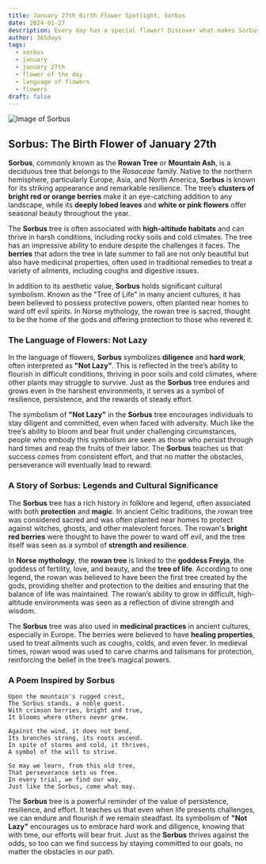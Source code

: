 ```yaml
---
title: January 27th Birth Flower Spotlight, Sorbus
date: 2024-01-27
description: Every day has a special flower! Discover what makes Sorbus unique as today’s birth flower and its symbolic meaning.
author: 365days
tags:
  - sorbus
  - january
  - january 27th
  - flower of the day
  - language of flowers
  - flowers
draft: false
---
```


![Image of Sorbus](https://cdn.pixabay.com/photo/2013/12/09/12/21/mountain-ash-225903_1280.jpg#center)


## Sorbus: The Birth Flower of January 27th

**Sorbus**, commonly known as the **Rowan Tree** or **Mountain Ash**, is a deciduous tree that belongs to the _Rosaceae_ family. Native to the northern hemisphere, particularly Europe, Asia, and North America, **Sorbus** is known for its striking appearance and remarkable resilience. The tree’s **clusters of bright red or orange berries** make it an eye-catching addition to any landscape, while its **deeply lobed leaves** and **white or pink flowers** offer seasonal beauty throughout the year.

The **Sorbus** tree is often associated with **high-altitude habitats** and can thrive in harsh conditions, including rocky soils and cold climates. The tree has an impressive ability to endure despite the challenges it faces. The **berries** that adorn the tree in late summer to fall are not only beautiful but also have medicinal properties, often used in traditional remedies to treat a variety of ailments, including coughs and digestive issues.

In addition to its aesthetic value, **Sorbus** holds significant cultural symbolism. Known as the "Tree of Life" in many ancient cultures, it has been believed to possess protective powers, often planted near homes to ward off evil spirits. In Norse mythology, the rowan tree is sacred, thought to be the home of the gods and offering protection to those who revered it.

### The Language of Flowers: Not Lazy

In the language of flowers, **Sorbus** symbolizes **diligence** and **hard work**, often interpreted as **"Not Lazy"**. This is reflected in the tree’s ability to flourish in difficult conditions, thriving in poor soils and cold climates, where other plants may struggle to survive. Just as the **Sorbus** tree endures and grows even in the harshest environments, it serves as a symbol of resilience, persistence, and the rewards of steady effort.

The symbolism of **"Not Lazy"** in the **Sorbus** tree encourages individuals to stay diligent and committed, even when faced with adversity. Much like the tree’s ability to bloom and bear fruit under challenging circumstances, people who embody this symbolism are seen as those who persist through hard times and reap the fruits of their labor. The **Sorbus** teaches us that success comes from consistent effort, and that no matter the obstacles, perseverance will eventually lead to reward.

### A Story of Sorbus: Legends and Cultural Significance

The **Sorbus** tree has a rich history in folklore and legend, often associated with both **protection** and **magic**. In ancient Celtic traditions, the rowan tree was considered sacred and was often planted near homes to protect against witches, ghosts, and other malevolent forces. The rowan's **bright red berries** were thought to have the power to ward off evil, and the tree itself was seen as a symbol of **strength and resilience**.

In **Norse mythology**, the **rowan tree** is linked to the **goddess Freyja**, the goddess of fertility, love, and beauty, and the **tree of life**. According to one legend, the rowan was believed to have been the first tree created by the gods, providing shelter and protection to the deities and ensuring that the balance of life was maintained. The rowan’s ability to grow in difficult, high-altitude environments was seen as a reflection of divine strength and wisdom.

The **Sorbus** tree was also used in **medicinal practices** in ancient cultures, especially in Europe. The berries were believed to have **healing properties**, used to treat ailments such as coughs, colds, and even fever. In medieval times, rowan wood was used to carve charms and talismans for protection, reinforcing the belief in the tree’s magical powers.

### A Poem Inspired by Sorbus

```
Upon the mountain's rugged crest,  
The Sorbus stands, a noble guest.  
With crimson berries, bright and true,  
It blooms where others never grew.  

Against the wind, it does not bend,  
Its branches strong, its roots ascend.  
In spite of storms and cold, it thrives,  
A symbol of the will to strive.  

So may we learn, from this old tree,  
That perseverance sets us free.  
In every trial, we find our way,  
Just like the Sorbus, come what may.  
```

The **Sorbus** tree is a powerful reminder of the value of persistence, resilience, and effort. It teaches us that even when life presents challenges, we can endure and flourish if we remain steadfast. Its symbolism of **"Not Lazy"** encourages us to embrace hard work and diligence, knowing that with time, our efforts will bear fruit. Just as the **Sorbus** thrives against the odds, so too can we find success by staying committed to our goals, no matter the obstacles in our path.